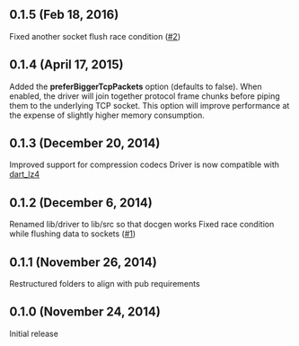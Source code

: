 ## 0.1.5 (Feb 18, 2016)

Fixed another socket flush race condition ([#2](https://github.com/achilleasa/dart_cassandra_cql/pull/2))

## 0.1.4 (April 17, 2015)

Added the **preferBiggerTcpPackets** option (defaults to false). When enabled, the driver will
join together protocol frame chunks before piping them to the underlying TCP socket. This option
will improve performance at the expense of slightly higher memory consumption.

## 0.1.3 (December 20, 2014)

Improved support for compression codecs
Driver is now compatible with [dart_lz4](https://github.com/achilleasa/dart_lz4)

## 0.1.2 (December 6, 2014)

Renamed lib/driver to lib/src so that docgen works
Fixed race condition while flushing data to sockets ([#1](https://github.com/achilleasa/dart_cassandra_cql/issues/1))

## 0.1.1 (November 26, 2014)

Restructured folders to align with pub requirements

## 0.1.0 (November 24, 2014)

Initial release
